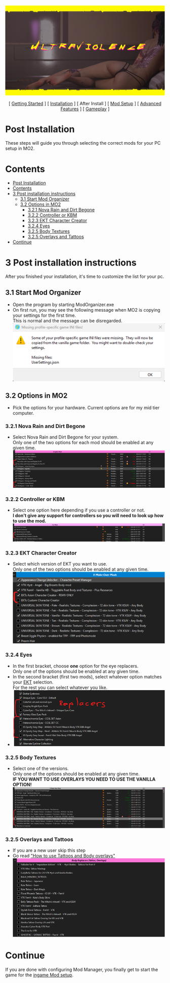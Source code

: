 ![image](img/UV_title.png)

<p align="center">
[ <a href="https://github.com/Gallahorn/Ultraviolence/blob/main/README.md">Getting Started</a> ]
[ <a href="https://github.com/Gallahorn/Ultraviolence/blob/main/Installation.md">Installation</a> ]
[ After Install ]
[ <a href="https://github.com/Gallahorn/Ultraviolence/blob/main/ModSetup.md">Mod Setup</a> ]
[ <a href="https://github.com/Gallahorn/Ultraviolence/blob/main/AdvancedFeatures.md">Advanced Features</a> ]
[ <a href="https://github.com/Gallahorn/Ultraviolence/blob/main/Gameplay.md">Gameplay</a> ] 
</p>

# Post Installation
These steps will guide you through selecting the correct mods for your PC setup in MO2.


# Contents
- [Post Installation](#post-installation)
- [Contents](#contents)
- [3 Post installation instructions](#3-post-installation-instructions)
  - [3.1 Start Mod Organizer](#31-start-mod-organizer)
  - [3.2 Options in MO2](#32-options-in-mo2)
    - [3.2.1 Nova Rain and Dirt Begone](#321-nova-rain-and-dirt-begone)
    - [3.2.2 Controller or KBM](#322-controller-or-kbm)
    - [3.2.3 EKT Character Creator](#323-ekt-character-creator)
    - [3.2.4 Eyes](#324-eyes)
    - [3.2.5 Body Textures](#325-body-textures)
    - [3.2.5 Overlays and Tattoos](#325-overlays-and-tattoos)
- [Continue](#continue)


# 3 Post installation instructions
After you finished your installation, it's time to customize the list for your pc.


## 3.1 Start Mod Organizer
- Open the program by starting ModOrganizer.exe
- On first run, you may see the following message when MO2 is copying your settings for the first time.  
This is normal and the message can be disregarded.  
![image](img/postinstall/mo2_profileerror.png)


## 3.2 Options in MO2
- Pick the options for your hardware. Current options are for my mid tier computer.  


### 3.2.1 Nova Rain and Dirt Begone
- Select Nova Rain and Dirt Begone for your system.  
Only one of the two options for each mod should be enabled at any given time.
![image](img/postinstall/mo2_dirtbegone.png)


### 3.2.2 Controller or KBM
- Select one option here depending if you use a controller or not.  
**__I don't give any support for controllers so you will need to look up how to use the mod.__**  
![image](img/postinstall/mo2_controller.png)


### 3.2.3 EKT Character Creator
- Select which version of EKT you want to use.  
Only one of the two options should be enabled at any given time.  
![image](img/postinstall/mo2_ekt.png)


### 3.2.4 Eyes
- In the first bracket, choose **__one__** option for the eye replacers.  
Only one of the options should be enabled at any given time.  
- In the second bracket (first two mods), select whatever option matches your [EKT](#323-ekt-character-creator) selection.  
For the rest you can select whatever you like.
- ![image](img/postinstall/mo2_eyes.png)

### 3.2.5 Body Textures
- Select one of the versions.  
Only one of the options should be enabled at any given time.  
**__IF YOU WANT TO USE OVERLAYS YOU NEED TO USE THE VANILLA OPTION!__**  
![image](img/postinstall/mo2_bodytextures.png)


### 3.2.5 Overlays and Tattoos
- If you are a new user skip this step
- Go read ["How to use Tattoos and Body overlays"](AdvancedFeatures.md#2-tattoos-and-overlays)
![image](img/postinstall/mo2_overlaystatoos.png)


# Continue
If you are done with configuring Mod Manager, you finally get to start the game for the [ingame Mod setup](ModSetup.md).